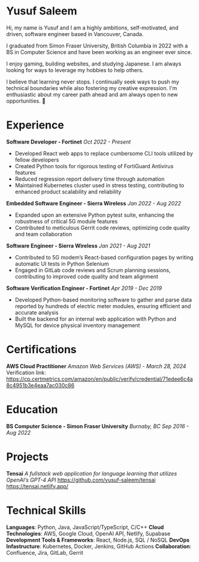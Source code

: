 # Yusuf Saleem

Hi, my name is Yusuf and I am a  highly ambitions, self-motivated, and driven, software engineer based in Vancouver, Canada.

I graduated from Simon Fraser University, British Columbia in 2022 with a BS in Computer Science and have been working as an engineer ever since.

I enjoy gaming, building websites, and studying Japanese. I am always looking for ways to leverage my hobbies to help others.

I believe that learning  never stops. I continually seek ways to push my technical boundaries while also fostering my creative expression. I'm enthusiastic about my career path ahead and am always open to new opportunities. 🙂

# Experience

**Software Developer - Fortinet** 
*Oct 2022 - Present*

 - Developed React web apps to replace cumbersome CLI tools utilized by fellow developers
 - Created Python tools for rigorous testing of FortiGuard Antivirus features
 - Reduced regression report delivery time through automation
 - Maintained Kubernetes cluster used in stress testing, contributing to enhanced product scalability and reliability

**Embedded Software Engineer - Sierra Wireless** 
*Jan 2022 - Aug 2022*

 - Expanded upon an extensive Python pytest suite, enhancing the robustness of critical 5G module features
 - Contributed to meticulous Gerrit code reviews, optimizing code quality and team collaboration

**Software Engineer - Sierra Wireless** 
*Jan 2021 - Aug 2021*

 - Contributed to 5G modem’s React-based configuration pages by writing automatic UI tests in Python Selenium
 - Engaged in GitLab code reviews and Scrum planning sessions, contributing to improved code quality and team alignment

**Software Verification Engineer - Fortinet** 
*Apr 2019 - Dec 2019*

 - Developed Python-based monitoring software to gather and parse data reported by hundreds of electric meter modules, ensuring efficient and accurate analysis
 - Built the backend for an internal web application with Python and MySQL for device physical inventory management

# Certifications

**AWS Cloud Practitioner**
*Amazon Web Services (AWS) - March 28, 2024*
Verification link: https://cp.certmetrics.com/amazon/en/public/verify/credential/71edee6c4a8c4951b3e4eaa7ac030c86

# Education

**BS Computer Science - Simon Fraser University**
*Burnaby, BC*
*Sep 2016 - Aug 2022*

# Projects

**Tensai**
*A fullstack web application for language learning that utilizes OpenAI’s GPT-4 API*
https://github.com/yusuf-saleem/tensai
https://tensai.netlify.app/

# Technical Skills

**Languages**: Python, Java, JavaScript/TypeScript, C/C++
**Cloud Technologies**: AWS, Google Cloud, OpenAI API, Netlify, Supabase
**Development Tools & Frameworks**: React, Node.js, SQL / NoSQL
**DevOps Infastructure**: Kubernetes, Docker, Jenkins, GitHub Actions
**Collaboration**: Confluence, Jira, GitLab, Gerrit
